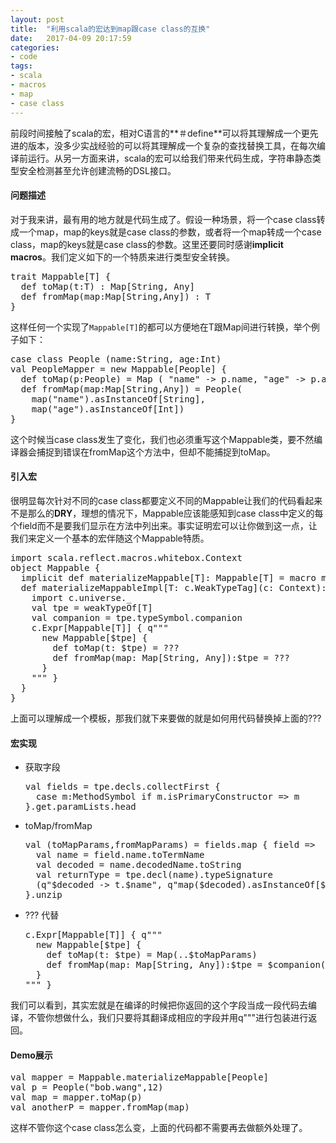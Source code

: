 ```yaml
---
layout: post
title:  "利用scala的宏达到map跟case class的互换"
date:   2017-04-09 20:17:59
categories: 
- code 
tags:
- scala
- macros
- map
- case class
---
```

前段时间接触了scala的宏，相对C语言的**＃define**可以将其理解成一个更先进的版本，没多少实战经验的可以将其理解成一个复杂的查找替换工具，在每次编译前运行。从另一方面来讲，scala的宏可以给我们带来代码生成，字符串静态类型安全检测甚至允许创建流畅的DSL接口。

#### 问题描述

对于我来讲，最有用的地方就是代码生成了。假设一种场景，将一个case class转成一个map，map的keys就是case class的参数，或者将一个map转成一个case class，map的keys就是case class的参数。这里还要同时感谢**implicit macros**。我们定义如下的一个特质来进行类型安全转换。

<pre>trait Mappable[T] {
  def toMap(t:T) : Map[String, Any]
  def fromMap(map:Map[String,Any]) : T
}
</pre>

这样任何一个实现了`Mappable[T]`的都可以方便地在T跟Map间进行转换，举个例子如下：

<pre>case class People (name:String, age:Int) 
val PeopleMapper = new Mappable[People] {
  def toMap(p:People) = Map ( "name" -> p.name, "age" -> p.age)
  def fromMap(map:Map[String,Any]) = People(
  	map("name").asInstanceOf[String],
  	map("age").asInstanceOf[Int])
}</pre>

这个时候当case class发生了变化，我们也必须重写这个Mappable类，要不然编译器会捕捉到错误在fromMap这个方法中，但却不能捕捉到toMap。

#### 引入宏

很明显每次针对不同的case class都要定义不同的Mappable让我们的代码看起来不是那么的**DRY**，理想的情况下，Mappable应该能感知到case class中定义的每个field而不是要我们显示在方法中列出来。事实证明宏可以让你做到这一点，让我们来定义一个基本的宏伴随这个Mappable特质。

<pre>import scala.reflect.macros.whitebox.Context
object Mappable {
  implicit def materializeMappable[T]: Mappable[T] = macro materializeMappableImpl[T]
  def materializeMappableImpl[T: c.WeakTypeTag](c: Context): c.Expr[Mappable[T]] = {
    import c.universe._
    val tpe = weakTypeOf[T]
    val companion = tpe.typeSymbol.companion
    c.Expr[Mappable[T]] { q"""
      new Mappable[$tpe] {
        def toMap(t: $tpe) = ???
        def fromMap(map: Map[String, Any]):$tpe = ???
      }
    """ }
  }
}
</pre>

上面可以理解成一个模板，那我们就下来要做的就是如何用代码替换掉上面的???

#### 宏实现

* 获取字段

  <pre>val fields = tpe.decls.collectFirst {
    case m:MethodSymbol if m.isPrimaryConstructor => m
  }.get.paramLists.head
  </pre>

* toMap/fromMap

  <pre>val (toMapParams,fromMapParams) = fields.map { field =>
    val name = field.name.toTermName
    val decoded = name.decodedName.toString
    val returnType = tpe.decl(name).typeSignature
    (q"$decoded -> t.$name", q"map($decoded).asInstanceOf[$returnType]")
  }.unzip
  </pre>

* ??? 代替

  <pre>c.Expr[Mappable[T]] { q"""
    new Mappable[$tpe] {
      def toMap(t: $tpe) = Map(..$toMapParams)
      def fromMap(map: Map[String, Any]):$tpe = $companion(..$fromMapParams)
    }
  """ }
 </pre>

我们可以看到，其实宏就是在编译的时候把你返回的这个字段当成一段代码去编译，不管你想做什么，我们只要将其翻译成相应的字段并用q"""进行包装进行返回。

#### Demo展示

<pre>val mapper = Mappable.materializeMappable[People]
val p = People("bob.wang",12)
val map = mapper.toMap(p)
val anotherP = mapper.fromMap(map)
</pre>

这样不管你这个case class怎么变，上面的代码都不需要再去做额外处理了。
